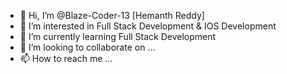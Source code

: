 - 👋 Hi, I’m @Blaze-Coder-13 [Hemanth Reddy]
- 👀 I’m interested in Full Stack Development & IOS Development
- 🌱 I’m currently learning Full Stack Development
- 💞️ I’m looking to collaborate on ...
- 📫 How to reach me ...

<!---
Blaze-Coder-13/Blaze-Coder-13 is a ✨ special ✨ repository because its `README.md` (this file) appears on your GitHub profile.
You can click the Preview link to take a look at your changes.
--->

